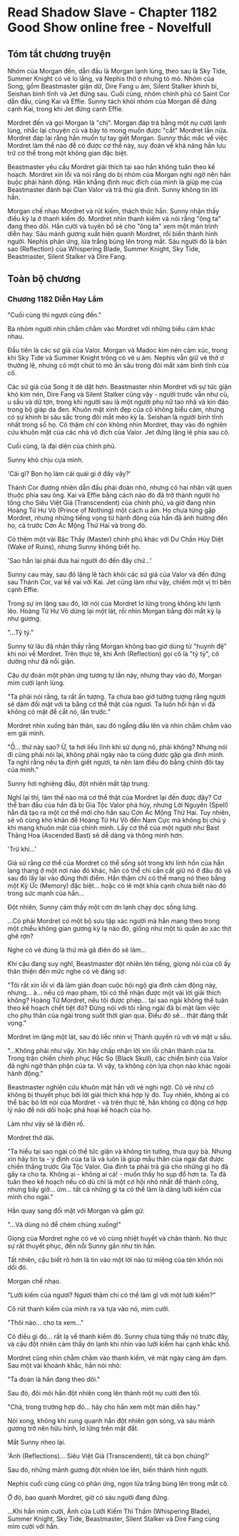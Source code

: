 # Read Shadow Slave - Chapter 1182 Good Show online free - Novelfull

## Tóm tắt chương truyện

Nhóm của Morgan đến, dẫn đầu là Morgan lạnh lùng, theo sau là Sky Tide, Summer Knight có vẻ lo lắng, và Nephis thờ ơ nhưng tò mò. Nhóm của Song, gồm Beastmaster giận dữ, Dire Fang u ám, Silent Stalker khinh bỉ, Seishan bình tĩnh và Jet đứng sau. Cuối cùng, nhóm chính phủ có Saint Cor dẫn đầu, cùng Kai và Effie. Sunny tách khỏi nhóm của Morgan để đứng cạnh Kai, trong khi Jet đứng cạnh Effie.

Mordret đến và gọi Morgan là "chị". Morgan đáp trả bằng một nụ cười lạnh lùng, nhắc lại chuyện cũ và bày tỏ mong muốn được "cắt" Mordret lần nữa. Mordret đáp lại rằng hắn muốn tự tay giết Morgan. Sunny thắc mắc về việc Mordret làm thế nào để có được cơ thể này, suy đoán về khả năng hắn lưu trữ cơ thể trong một không gian đặc biệt.

Beastmaster yêu cầu Mordret giải thích tại sao hắn không tuân theo kế hoạch. Mordret xin lỗi và nói rằng do bị nhóm của Morgan nghi ngờ nên hắn buộc phải hành động. Hắn khẳng định mục đích của mình là giúp mẹ của Beastmaster đánh bại Clan Valor và trả thù gia đình. Sunny không tin lời hắn.

Morgan chế nhạo Mordret và rút kiếm, thách thức hắn. Sunny nhận thấy điều kỳ lạ ở thanh kiếm đó. Mordret nhìn thanh kiếm và nói rằng "ông ta" đang theo dõi. Hắn cười và tuyên bố sẽ cho "ông ta" xem một màn trình diễn hay. Sáu mảnh gương xuất hiện quanh Mordret, rồi biến thành hình người. Nephis phản ứng, lửa trắng bùng lên trong mắt. Sáu người đó là bản sao (Reflection) của Whispering Blade, Summer Knight, Sky Tide, Beastmaster, Silent Stalker và Dire Fang.

## Toàn bộ chương

### Chương 1182 Diễn Hay Lắm

"Cuối cùng thì ngươi cũng đến."

Ba nhóm người nhìn chằm chằm vào Mordret với những biểu cảm khác nhau.

Đầu tiên là các sứ giả của Valor. Morgan và Madoc kìm nén cảm xúc, trong khi Sky Tide và Summer Knight trông có vẻ u ám. Nephis vẫn giữ vẻ thờ ơ thường lệ, nhưng có một chút tò mò ẩn sâu trong đôi mắt xám bình tĩnh của cô.

Các sứ giả của Song ít dè dặt hơn. Beastmaster nhìn Mordret với sự tức giận khó kìm nén, Dire Fang và Silent Stalker cũng vậy - người trước vẫn như cũ, u sầu và dữ tợn, trong khi người sau là một người phụ nữ tao nhã và kín đáo trong bộ giáp da đen. Khuôn mặt xinh đẹp của cô không biểu cảm, nhưng có sự khinh bỉ sâu sắc trong đôi mắt mèo kỳ lạ. Seishan là người bình tĩnh nhất trong số họ. Cô thậm chí còn không nhìn Mordret, thay vào đó nghiên cứu khuôn mặt của các nhà vô địch của Valor. Jet đứng lặng lẽ phía sau cô.

Cuối cùng, là đại diện của chính phủ.

Sunny khó chịu cựa mình.

'Cái gì? Bọn họ làm cái quái gì ở đây vậy?'

Thánh Cor đương nhiên dẫn đầu phái đoàn nhỏ, nhưng có hai nhân vật quen thuộc phía sau ông. Kai và Effie bằng cách nào đó đã trở thành người hộ tống cho Siêu Việt Giả (Transcendent) của chính phủ, và giờ đang nhìn Hoàng Tử Hư Vô (Prince of Nothing) một cách u ám. Họ chưa từng gặp Mordret, nhưng những tiếng vọng từ hành động của hắn đã ảnh hưởng đến họ, cả trước Cơn Ác Mộng Thứ Hai và trong đó.

Có thêm một vài Bậc Thầy (Master) chính phủ khác với Dư Chấn Hủy Diệt (Wake of Ruins), nhưng Sunny không biết họ.

'Sao hắn lại phải đưa hai người đó đến đây chứ...'

Sunny cau mày, sau đó lặng lẽ tách khỏi các sứ giả của Valor và đến đứng sau Thánh Cor, vai kề vai với Kai. Jet cũng làm như vậy, chiếm một vị trí bên cạnh Effie.

Trong sự im lặng sau đó, lời nói của Mordret lơ lửng trong không khí lạnh lẽo. Hoàng Tử Hư Vô dừng lại một lát, rồi nhìn Morgan bằng đôi mắt kỳ lạ như gương.

"...Tỷ tỷ."

Sunny từ lâu đã nhận thấy rằng Morgan không bao giờ dùng từ "huynh đệ" khi nói về Mordret. Trên thực tế, khi Ảnh (Reflection) gọi cô là "tỷ tỷ", cô dường như đã nổi giận.

Cậu dự đoán một phản ứng tương tự lần này, nhưng thay vào đó, Morgan mỉm cười lạnh lùng.

"Ta phải nói rằng, ta rất ấn tượng. Ta chưa bao giờ tưởng tượng rằng ngươi sẽ dám đối mặt với ta bằng cơ thể thật của ngươi. Ta luôn hối hận vì đã không có mặt để cắt nó, lần trước."

Mordret nhìn xuống bản thân, sau đó ngẩng đầu lên và nhìn chằm chằm vào em gái mình.

"Ồ... thứ này sao? Ừ, ta hơi liều lĩnh khi sử dụng nó, phải không? Nhưng nói đi cũng phải nói lại, không phải ngày nào ta cũng được gặp gia đình mình. Ta nghĩ rằng nếu ta định giết ngươi, ta nên làm điều đó bằng chính đôi tay của mình."

Sunny hơi nghiêng đầu, đột nhiên mất tập trung.

Nghĩ lại thì, làm thế nào mà cơ thể thật của Mordret lại đến được đây? Cơ thể ban đầu của hắn đã bị Gia Tộc Valor phá hủy, nhưng Lời Nguyền (Spell) hẳn đã tạo ra một cơ thể mới cho hắn sau Cơn Ác Mộng Thứ Hai. Tuy nhiên, sẽ vô cùng khó khăn để Hoàng Tử Hư Vô đến Nam Cực mà không bị chú ý khi mang khuôn mặt của chính mình. Lấy cơ thể của một người như Bast Thăng Hoa (Ascended Bast) sẽ dễ dàng và thông minh hơn.

'Trừ khi...'

Giả sử rằng cơ thể của Mordret có thể sống sót trong khi linh hồn của hắn lang thang ở một nơi nào đó khác, hắn có thể chỉ cần cất giữ nó ở đâu đó và sau đó lấy lại vào đúng thời điểm. Hắn thậm chí có thể mang nó theo bằng một Ký Ức (Memory) đặc biệt... hoặc có lẽ một khía cạnh chưa biết nào đó trong sức mạnh của hắn...

Đột nhiên, Sunny cảm thấy một cơn ớn lạnh chạy dọc sống lưng.

...Có phải Mordret có một bộ sưu tập xác người mà hắn mang theo trong một chiều không gian gương kỳ lạ nào đó, giống như một tủ quần áo xác thịt ghê rợn?

Nghe có vẻ đúng là thứ mà gã điên đó sẽ làm...

Khi cậu đang suy nghĩ, Beastmaster đột nhiên lên tiếng, giọng nói của cô ấy thân thiện đến mức nghe có vẻ đáng sợ:

"Tôi rất xin lỗi vì đã làm gián đoạn cuộc hội ngộ gia đình cảm động này, nhưng... à... nếu có mạo phạm, tôi có thể nhận được một vài lời giải thích không? Hoàng Tử Mordret, nếu tôi được phép... tại sao ngài không thể tuân theo kế hoạch chết tiệt đó? Đừng nói với tôi rằng ngài đã bí mật làm việc cho phụ thân của ngài trong suốt thời gian qua. Điều đó sẽ... thật đáng thất vọng."

Mordret im lặng một lát, sau đó liếc nhìn vị Thánh quyến rũ với vẻ mặt u sầu.

"...Không phải như vậy. Xin hãy chấp nhận lời xin lỗi chân thành của ta. Trong trận chiến chinh phục Hắc Sọ (Black Skull), các chiến binh của Valor đã nghi ngờ thân phận của ta. Vì vậy, ta không còn lựa chọn nào khác ngoài hành động."

Beastmaster nghiên cứu khuôn mặt hắn với vẻ nghi ngờ. Có vẻ như cô không bị thuyết phục bởi lời giải thích khá hợp lý đó. Tuy nhiên, không ai có thể bác bỏ lời nói của Mordret - và trên thực tế, hắn không có động cơ hợp lý nào để nói dối hoặc phá hoại kế hoạch của họ.

Làm như vậy sẽ là điên rồ.

Mordret thở dài.

"Ta hiểu tại sao ngài có thể tức giận và không tin tưởng, thưa quý bà. Nhưng xin hãy tin ta - ý định của ta là và luôn là giúp mẫu thân của ngài đạt được chiến thắng trước Gia Tộc Valor. Gia đình ta phải trả giá cho những gì họ đã gây ra cho ta. Không ai - không ai cả! - muốn thấy họ sụp đổ hơn ta. Ta đã tuân theo kế hoạch nếu có dù chỉ là một cơ hội nhỏ nhất để thành công, nhưng bây giờ... ừm... tất cả những gì ta có thể làm là dâng lưỡi kiếm của mình cho ngài."

Hắn quay sang đối mặt với Morgan và gầm gừ:

"...Và dùng nó để chém chúng xuống!"

Giọng của Mordret nghe có vẻ vô cùng nhiệt huyết và chân thành. Nó thực sự rất thuyết phục, đến nỗi Sunny gần như tin hắn.

Tất nhiên, cậu biết rõ hơn là tin vào một lời nào từ miệng của tên khốn nói dối đó.

Morgan chế nhạo.

"Lưỡi kiếm của ngươi? Ngươi thậm chí có thể làm gì với một lưỡi kiếm?"

Cô rút thanh kiếm của mình ra và tựa vào nó, mỉm cười.

"Thôi nào... cho ta xem..."

Có điều gì đó... rất lạ về thanh kiếm đó. Sunny chưa từng thấy nó trước đây, và cậu đột nhiên cảm thấy ớn lạnh khi nhìn vào lưỡi kiếm hai cạnh khắc khổ.

Mordret cũng nhìn chằm chằm vào thanh kiếm, vẻ mặt ngày càng ảm đạm. Sau một vài khoảnh khắc, hắn nói nhỏ:

"Ta đoán là hắn đang theo dõi."

Sau đó, đôi môi hắn đột nhiên cong lên thành một nụ cười đen tối.

"Chà, trong trường hợp đó... hãy cho hắn xem một màn diễn hay."

Nói xong, không khí xung quanh hắn đột nhiên gợn sóng, và sáu mảnh gương trở nên hữu hình, lơ lửng trên mặt đất.

Mắt Sunny nheo lại.

'Ảnh (Reflections)... Siêu Việt Giả (Transcendent), tất cả bọn chúng?'

Sau đó, những mảnh gương đột nhiên lóe lên, biến thành hình người.

Nephis cuối cùng cũng có phản ứng, ngọn lửa trắng bùng lên trong mắt cô.

Ở đó, bao quanh Mordret, giờ có sáu người đang đứng.

...Khi hắn mỉm cười, Ảnh của Lưỡi Kiếm Thì Thầm (Whispering Blade), Summer Knight, Sky Tide, Beastmaster, Silent Stalker và Dire Fang cùng mỉm cười với hắn.